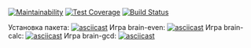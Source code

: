 [![Maintainability](https://api.codeclimate.com/v1/badges/665c47dfadee25b56a8d/maintainability)](https://codeclimate.com/github/nuposyatina/frontend-project-lvl1/maintainability)
[![Test Coverage](https://api.codeclimate.com/v1/badges/665c47dfadee25b56a8d/test_coverage)](https://codeclimate.com/github/nuposyatina/frontend-project-lvl1/test_coverage)
[![Build Status](https://travis-ci.com/nuposyatina/frontend-project-lvl1.svg?branch=master)](https://travis-ci.com/nuposyatina/frontend-project-lvl1)

Установка пакета:
[![asciicast](https://asciinema.org/a/axuDo0yt2sjEozDerMLduIRGH.svg)](https://asciinema.org/a/axuDo0yt2sjEozDerMLduIRGH)
Игра brain-even:
[![asciicast](https://asciinema.org/a/ZQjUrCQsQcsoQs10luMcnnp4Y.svg)](https://asciinema.org/a/ZQjUrCQsQcsoQs10luMcnnp4Y)
Игра brain-calc:
[![asciicast](https://asciinema.org/a/5F754NxF4u8Zey9jWSERkqsge.svg)](https://asciinema.org/a/5F754NxF4u8Zey9jWSERkqsge)
Игра brain-gcd:
[![asciicast](https://asciinema.org/a/heTmNZ5nFWuO5jlpo7NcoFXNQ.svg)](https://asciinema.org/a/heTmNZ5nFWuO5jlpo7NcoFXNQ)
